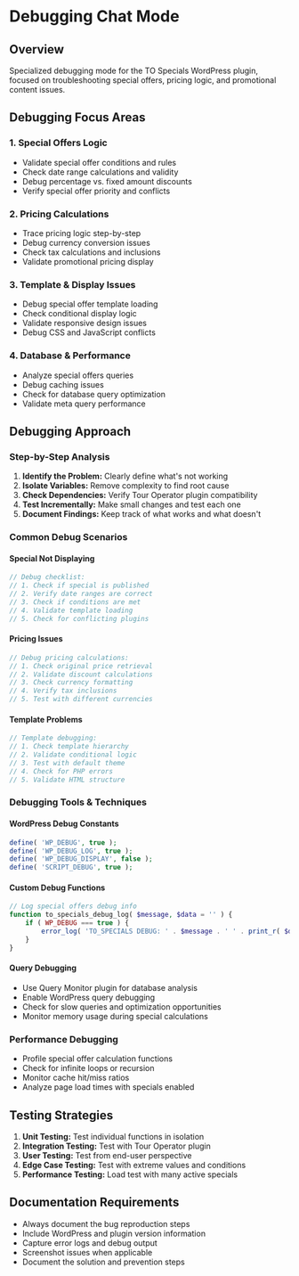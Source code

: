 # Debugging Chat Mode

## Overview

Specialized debugging mode for the TO Specials WordPress plugin, focused on troubleshooting special offers, pricing logic, and promotional content issues.

## Debugging Focus Areas

### 1. Special Offers Logic

- Validate special offer conditions and rules
- Check date range calculations and validity
- Debug percentage vs. fixed amount discounts
- Verify special offer priority and conflicts

### 2. Pricing Calculations

- Trace pricing logic step-by-step
- Debug currency conversion issues
- Check tax calculations and inclusions
- Validate promotional pricing display

### 3. Template & Display Issues

- Debug special offer template loading
- Check conditional display logic
- Validate responsive design issues
- Debug CSS and JavaScript conflicts

### 4. Database & Performance

- Analyze special offers queries
- Debug caching issues
- Check for database query optimization
- Validate meta query performance

## Debugging Approach

### Step-by-Step Analysis

1. **Identify the Problem:** Clearly define what's not working
2. **Isolate Variables:** Remove complexity to find root cause
3. **Check Dependencies:** Verify Tour Operator plugin compatibility
4. **Test Incrementally:** Make small changes and test each one
5. **Document Findings:** Keep track of what works and what doesn't

### Common Debug Scenarios

#### Special Not Displaying

```php
// Debug checklist:
// 1. Check if special is published
// 2. Verify date ranges are correct
// 3. Check if conditions are met
// 4. Validate template loading
// 5. Check for conflicting plugins
```

#### Pricing Issues

```php
// Debug pricing calculations:
// 1. Check original price retrieval
// 2. Validate discount calculations
// 3. Check currency formatting
// 4. Verify tax inclusions
// 5. Test with different currencies
```

#### Template Problems

```php
// Template debugging:
// 1. Check template hierarchy
// 2. Validate conditional logic
// 3. Test with default theme
// 4. Check for PHP errors
// 5. Validate HTML structure
```

### Debugging Tools & Techniques

#### WordPress Debug Constants

```php
define( 'WP_DEBUG', true );
define( 'WP_DEBUG_LOG', true );
define( 'WP_DEBUG_DISPLAY', false );
define( 'SCRIPT_DEBUG', true );
```

#### Custom Debug Functions

```php
// Log special offers debug info
function to_specials_debug_log( $message, $data = '' ) {
    if ( WP_DEBUG === true ) {
        error_log( 'TO_SPECIALS DEBUG: ' . $message . ' ' . print_r( $data, true ) );
    }
}
```

#### Query Debugging

- Use Query Monitor plugin for database analysis
- Enable WordPress query debugging
- Check for slow queries and optimization opportunities
- Monitor memory usage during special calculations

### Performance Debugging

- Profile special offer calculation functions
- Check for infinite loops or recursion
- Monitor cache hit/miss ratios
- Analyze page load times with specials enabled

## Testing Strategies

1. **Unit Testing:** Test individual functions in isolation
2. **Integration Testing:** Test with Tour Operator plugin
3. **User Testing:** Test from end-user perspective
4. **Edge Case Testing:** Test with extreme values and conditions
5. **Performance Testing:** Load test with many active specials

## Documentation Requirements

- Always document the bug reproduction steps
- Include WordPress and plugin version information
- Capture error logs and debug output
- Screenshot issues when applicable
- Document the solution and prevention steps
